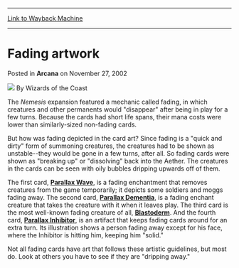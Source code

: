 
---
[Link to Wayback Machine](https://web.archive.org/web/20210429040940/https://magic.wizards.com/en/articles/archive/arcana/fading-artwork-2002-11-27)

[_metadata_:author]:- "Wizards of the Coast"
[_metadata_:description]:- "The Nemesis expansion featured a mechanic called fading, in which creatures and other permanents would `disappear` after being in play for a few turns. Because the cards had short life spans, their mana costs were lower than similarly-sized non-fading cards. But how was fading depicted in the card art? Since fading is a `quick and dirty` form of summoning creatures, the"
[_metadata_:generator]:- "Drupal 7 (http://drupal.org)"
[_metadata_:node]:- "604826"
[_metadata_:publish_date]:- "2002-11-27"
[_metadata_:source]:- "div-main-content"
[_metadata_:title]:- "Fading artwork"
[_metadata_:wayback_capture_timestamp]:- "2021-04-29 04:09:40"
[_metadata_:wayback_raw_url]:- "https://web.archive.org/web/20210429040940id_/https://magic.wizards.com/en/articles/archive/arcana/fading-artwork-2002-11-27"
[_metadata_:wayback_url]:- "https://magic.wizards.com/en/articles/archive/arcana/fading-artwork-2002-11-27"
---


Fading artwork
==============



 Posted in **Arcana**
 on November 27, 2002 






![](https://media.magic.wizards.com/styles/auth_small/public/images/person/wizards_author.jpg)
By Wizards of the Coast











The *Nemesis* expansion featured a mechanic called fading, in which creatures and other permanents would "disappear" after being in play for a few turns. Because the cards had short life spans, their mana costs were lower than similarly-sized non-fading cards.


But how was fading depicted in the card art? Since fading is a "quick and dirty" form of summoning creatures, the creatures had to be shown as unstable--they would be gone in a few turns, after all. So fading cards were shown as "breaking up" or "dissolving" back into the Aether. The creatures in the cards can be seen with oily bubbles dripping upwards off of them.


The first card, **[Parallax Wave](http://gatherer.wizards.com/Pages/Card/Details.aspx?name=Parallax+Wave)**, is a fading enchantment that removes creatures from the game temporarily; it depicts some soldiers and moggs fading away. The second card, **[Parallax Dementia](http://gatherer.wizards.com/Pages/Card/Details.aspx?name=Parallax+Dementia)**, is a fading enchant creature that takes the creature with it when it leaves play. The third card is the most well-known fading creature of all, **[Blastoderm](http://gatherer.wizards.com/Pages/Card/Details.aspx?name=Blastoderm)**. And the fourth card, **[Parallax Inhibitor](http://gatherer.wizards.com/Pages/Card/Details.aspx?name=Parallax+Inhibitor)**, is an artifact that keeps fading cards around for an extra turn. Its illustration shows a person fading away except for his face, where the Inhibitor is hitting him, keeping him "solid."


Not all fading cards have art that follows these artistic guidelines, but most do. Look at others you have to see if they are "dripping away."








